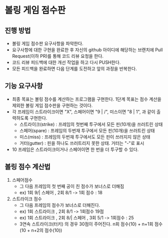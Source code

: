 # 볼링 게임 점수판
## 진행 방법
* 볼링 게임 점수판 요구사항을 파악한다.
* 요구사항에 대한 구현을 완료한 후 자신의 github 아이디에 해당하는 브랜치에 Pull Request(이하 PR)를 통해 코드 리뷰 요청을 한다.
* 코드 리뷰 피드백에 대한 개선 작업을 하고 다시 PUSH한다.
* 모든 피드백을 완료하면 다음 단계를 도전하고 앞의 과정을 반복한다.

## 기능 요구사항
* 최종 목표는 볼링 점수를 계산하는 프로그램을 구현한다. 1단계 목표는 점수 계산을 제외한 볼링 게임 점수판을 구현하는 것이다.
* 각 프레임이 스트라이크이면 "X", 스페어이면 "9 | /", 미스이면 "8 | 1", 과 같이 출력하도록 구현한다.
    * 스트라이크(strike) : 프레임의 첫번째 투구에서 모든 핀(10개)을 쓰러트린 상태
    * 스페어(spare) : 프레임의 두번재 투구에서 모든 핀(10개)을 쓰러트린 상태
    * 미스(miss) : 프레임의 두번재 투구에서도 모든 핀이 쓰러지지 않은 상태
    * 거터(gutter) : 핀을 하나도 쓰러트리지 못한 상태. 거터는 "-"로 표시
* 10 프레임은 스트라이크이거나 스페어이면 한 번을 더 투구할 수 있다.

## 볼링 점수 계산법

1. 스페어점수
    * 그 다음 프레임의 첫 번째 공이 친 점수가 보너스로 더해짐
    * ex) 1회 9/| 스페어 , 2회 8/1 -> 1회 점수 : 18
2. 스트라이크 점수
    * 그 다음 프레임의 점수가 보너스로 더해진다.
    * ex) 1회 스트라이크 , 2회 8/1 -> 1회점수 19점
    * ex) 1회 스트라이크 , 2회 8/| 스페어 , 3회 5/1 -> 1회점수 : 25
    * 3연속 스트라이크(터키) 의 경우 30점이 주어진다. n회 점수(10) + n+1회 점수(10 + n+2의 점수(10))